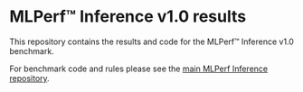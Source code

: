# MLPerf™ Inference v1.0 results
This repository contains the results and code for the MLPerf™ Inference v1.0 benchmark.

For benchmark code and rules please see the [main MLPerf Inference repository](https://github.com/mlcommons/inference).
